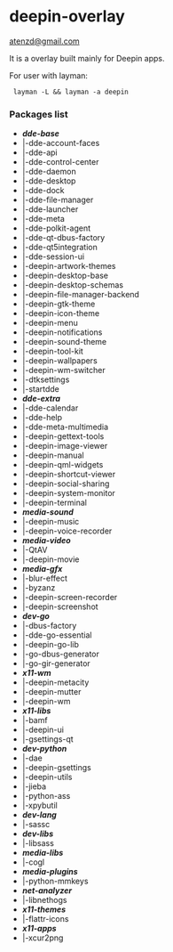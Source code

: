 # deepin-overlay

<atenzd@gmail.com>

It is a overlay built mainly for Deepin apps.

For user with layman:

     layman -L && layman -a deepin


### Packages list

* ***dde-base***
* |-dde-account-faces
* |-dde-api
* |-dde-control-center
* |-dde-daemon
* |-dde-desktop
* |-dde-dock
* |-dde-file-manager
* |-dde-launcher
* |-dde-meta
* |-dde-polkit-agent
* |-dde-qt-dbus-factory
* |-dde-qt5integration
* |-dde-session-ui
* |-deepin-artwork-themes
* |-deepin-desktop-base
* |-deepin-desktop-schemas
* |-deepin-file-manager-backend
* |-deepin-gtk-theme
* |-deepin-icon-theme
* |-deepin-menu
* |-deepin-notifications
* |-deepin-sound-theme
* |-deepin-tool-kit
* |-deepin-wallpapers
* |-deepin-wm-switcher
* |-dtksettings
* |-startdde
* ***dde-extra***
* |-dde-calendar
* |-dde-help
* |-dde-meta-multimedia
* |-deepin-gettext-tools
* |-deepin-image-viewer
* |-deepin-manual
* |-deepin-qml-widgets
* |-deepin-shortcut-viewer
* |-deepin-social-sharing
* |-deepin-system-monitor
* |-deepin-terminal
* ***media-sound***
* |-deepin-music
* |-deepin-voice-recorder
* ***media-video***
* |-QtAV
* |-deepin-movie
* ***media-gfx***
* |-blur-effect
* |-byzanz
* |-deepin-screen-recorder
* |-deepin-screenshot
* ***dev-go***
* |-dbus-factory
* |-dde-go-essential
* |-deepin-go-lib
* |-go-dbus-generator
* |-go-gir-generator
* ***x11-wm***
* |-deepin-metacity
* |-deepin-mutter
* |-deepin-wm
* ***x11-libs***
* |-bamf
* |-deepin-ui
* |-gsettings-qt
* ***dev-python***
* |-dae
* |-deepin-gsettings
* |-deepin-utils
* |-jieba
* |-python-ass
* |-xpybutil
* ***dev-lang***
* |-sassc
* ***dev-libs***
* |-libsass
* ***media-libs***
* |-cogl
* ***media-plugins***
* |-python-mmkeys
* ***net-analyzer***
* |-libnethogs
* ***x11-themes***
* |-flattr-icons
* ***x11-apps***
* |-xcur2png

